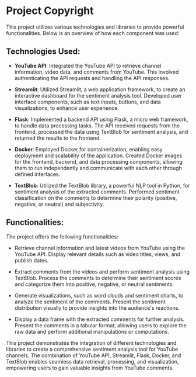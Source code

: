 # Project Copyright

This project utilizes various technologies and libraries to provide powerful functionalities. Below is an overview of how each component was used:

## Technologies Used:

- **YouTube API**: Integrated the YouTube API to retrieve channel information, video data, and comments from YouTube. This involved authenticating the API requests and handling the API responses.

- **Streamlit**: Utilized Streamlit, a web application framework, to create an interactive dashboard for the sentiment analysis tool. Developed user interface components, such as text inputs, buttons, and data visualizations, to enhance user experience.

- **Flask**: Implemented a backend API using Flask, a micro web framework, to handle data processing tasks. The API received requests from the frontend, processed the data using TextBlob for sentiment analysis, and returned the results to the frontend.

- **Docker**: Employed Docker for containerization, enabling easy deployment and scalability of the application. Created Docker images for the frontend, backend, and data processing components, allowing them to run independently and communicate with each other through defined interfaces.

- **TextBlob**: Utilized the TextBlob library, a powerful NLP tool in Python, for sentiment analysis of the extracted comments. Performed sentiment classification on the comments to determine their polarity (positive, negative, or neutral) and subjectivity.

## Functionalities:

The project offers the following functionalities:

- Retrieve channel information and latest videos from YouTube using the YouTube API. Display relevant details such as video titles, views, and publish dates.

- Extract comments from the videos and perform sentiment analysis using TextBlob. Process the comments to determine their sentiment scores and categorize them into positive, negative, or neutral sentiments.

- Generate visualizations, such as word clouds and sentiment charts, to analyze the sentiment of the comments. Present the sentiment distribution visually to provide insights into the audience's reactions.

- Display a data frame with the extracted comments for further analysis. Present the comments in a tabular format, allowing users to explore the raw data and perform additional manipulations or computations.

This project demonstrates the integration of different technologies and libraries to create a comprehensive sentiment analysis tool for YouTube channels. The combination of YouTube API, Streamlit, Flask, Docker, and TextBlob enables seamless data retrieval, processing, and visualization, empowering users to gain valuable insights from YouTube comments.
